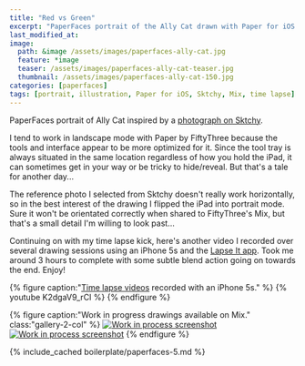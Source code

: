 ```yaml
---
title: "Red vs Green"
excerpt: "PaperFaces portrait of the Ally Cat drawn with Paper for iOS on an iPad."
last_modified_at: 
image: 
  path: &image /assets/images/paperfaces-ally-cat.jpg 
  feature: *image
  teaser: /assets/images/paperfaces-ally-cat-teaser.jpg
  thumbnail: /assets/images/paperfaces-ally-cat-150.jpg
categories: [paperfaces]
tags: [portrait, illustration, Paper for iOS, Sktchy, Mix, time lapse]
---
```


PaperFaces portrait of Ally Cat inspired by a [photograph on Sktchy](http://sktchy.com/VxlSm ).

I tend to work in landscape mode with Paper by FiftyThree because the tools and interface appear to be more optimized for it. Since the tool tray is always situated in the same location regardless of how you hold the iPad, it can sometimes get in your way or be tricky to hide/reveal. But that's a tale for another day...

The reference photo I selected from Sktchy doesn't really work horizontally, so in the best interest of the drawing I flipped the iPad into portrait mode. Sure it won't be orientated correctly when shared to FiftyThree's Mix, but that's a small detail I'm willing to look past...

Continuing on with my time lapse kick, here's another video I recorded over several drawing sessions using an iPhone 5s and the [Lapse It app](http://www.lapseit.com/). Took me around 3 hours to complete with some subtle blend action going on towards the end. Enjoy!

{% figure caption:"[Time lapse videos](https://www.youtube.com/watch?v=9RTXF6wLMjw&list=PLaLqP2ipMLc6UugVLyTwWTiFtmmZzj7ao) recorded with an iPhone 5s." %}
{% youtube K2dgaV9_rCI %}
{% endfigure %}

{% figure caption:"Work in progress drawings available on Mix." class:"gallery-2-col" %}
[![Work in process screenshot](/assets/images/paperfaces-ally-cat-process-1-600.jpg)](https://mix.fiftythree.com/11098-Michael-Rose/2483829) [![Work in process screenshot](/assets/images/paperfaces-ally-cat-process-2-600.jpg)](https://mix.fiftythree.com/11098-Michael-Rose/2494030)
{% endfigure %}

{% include_cached boilerplate/paperfaces-5.md %}
